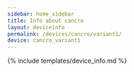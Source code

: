 ```yaml
---
sidebar: home_sidebar
title: Info about cancro
layout: deviceinfo
permalink: /devices/cancro/variant1/
device: cancro_variant1
---
```

{% include templates/device_info.md %}

